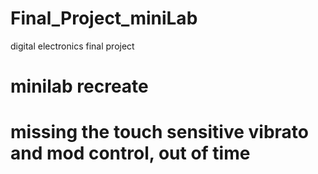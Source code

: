 # Final_Project_miniLab
digital electronics final project
# minilab recreate
# missing the touch sensitive vibrato and mod control, out of time
